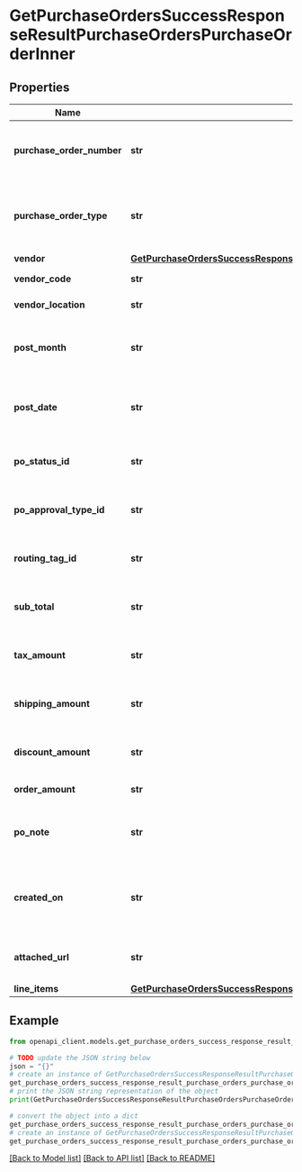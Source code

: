 # GetPurchaseOrdersSuccessResponseResultPurchaseOrdersPurchaseOrderInner


## Properties

Name | Type | Description | Notes
------------ | ------------- | ------------- | -------------
**purchase_order_number** | **str** | The unique number assigned to the purchase order. | 
**purchase_order_type** | **str** | The type of purchase order (e.g., Standard, Catalog, Job/Contract). | 
**vendor** | [**GetPurchaseOrdersSuccessResponseResultPurchaseOrdersPurchaseOrderInnerVendor**](GetPurchaseOrdersSuccessResponseResultPurchaseOrdersPurchaseOrderInnerVendor.md) |  | 
**vendor_code** | **str** | The unique vendor code. | [optional] 
**vendor_location** | **str** | The location of the vendor. | [optional] 
**post_month** | **str** | The month when the purchase order was posted. | 
**post_date** | **str** | The date when the purchase order was posted. | 
**po_status_id** | **str** | The status ID of the purchase order. | 
**po_approval_type_id** | **str** | The approval type ID for the purchase order. | 
**routing_tag_id** | **str** | The routing tag ID for the purchase order. | 
**sub_total** | **str** | The subtotal amount for the purchase order. | 
**tax_amount** | **str** | The total tax amount for the purchase order. | [optional] 
**shipping_amount** | **str** | The shipping cost for the purchase order. | [optional] 
**discount_amount** | **str** | The discount amount for the purchase order. | [optional] 
**order_amount** | **str** | The total order amount. | 
**po_note** | **str** | A note or comment related to the purchase order. | 
**created_on** | **str** | The timestamp when the purchase order was created. | [optional] 
**attached_url** | **str** | URL attached to the purchase order. | [optional] 
**line_items** | [**GetPurchaseOrdersSuccessResponseResultPurchaseOrdersPurchaseOrderInnerLineItems**](GetPurchaseOrdersSuccessResponseResultPurchaseOrdersPurchaseOrderInnerLineItems.md) |  | 

## Example

```python
from openapi_client.models.get_purchase_orders_success_response_result_purchase_orders_purchase_order_inner import GetPurchaseOrdersSuccessResponseResultPurchaseOrdersPurchaseOrderInner

# TODO update the JSON string below
json = "{}"
# create an instance of GetPurchaseOrdersSuccessResponseResultPurchaseOrdersPurchaseOrderInner from a JSON string
get_purchase_orders_success_response_result_purchase_orders_purchase_order_inner_instance = GetPurchaseOrdersSuccessResponseResultPurchaseOrdersPurchaseOrderInner.from_json(json)
# print the JSON string representation of the object
print(GetPurchaseOrdersSuccessResponseResultPurchaseOrdersPurchaseOrderInner.to_json())

# convert the object into a dict
get_purchase_orders_success_response_result_purchase_orders_purchase_order_inner_dict = get_purchase_orders_success_response_result_purchase_orders_purchase_order_inner_instance.to_dict()
# create an instance of GetPurchaseOrdersSuccessResponseResultPurchaseOrdersPurchaseOrderInner from a dict
get_purchase_orders_success_response_result_purchase_orders_purchase_order_inner_from_dict = GetPurchaseOrdersSuccessResponseResultPurchaseOrdersPurchaseOrderInner.from_dict(get_purchase_orders_success_response_result_purchase_orders_purchase_order_inner_dict)
```
[[Back to Model list]](../README.md#documentation-for-models) [[Back to API list]](../README.md#documentation-for-api-endpoints) [[Back to README]](../README.md)


